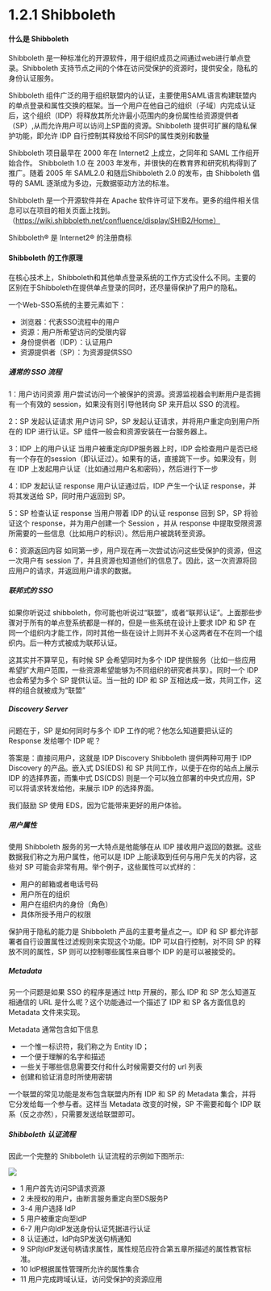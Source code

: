 # 1.2.1 Shibboleth

#### 什么是 Shibboleth
Shibboleth 是一种标准化的开源软件，用于组织成员之间通过web进行单点登录。Shibboleth 支持节点之间的个体在访问受保护的资源时，提供安全，隐私的身份认证服务。

Shibboleth 组件广泛的用于组织联盟内的认证，主要使用SAML语言构建联盟内的单点登录和属性交换的框架。当一个用户在他自己的组织（子域）内完成认证后，这个组织（IDP）将释放其所允许最小范围内的身份属性给资源提供者（SP）,从而允许用户可以访问上SP面的资源。Shibboleth 提供可扩展的隐私保护功能，即允许 IDP 自行控制其释放给不同SP的属性类别和数量

Shibboleth 项目最早在 2000 年在 Internet2 上成立，之同年和 SAML 工作组开始合作。 Shibboleth 1.0 在 2003 年发布，并很快的在教育界和研究机构得到了推广。随着 2005 年 SAML2.0 和随后Shibboleth 2.0 的发布，由 Shibboleth 倡导的 SAML 逐渐成为多边，元数据驱动方法的标准。

Shibboleth 是一个开源软件并在 Apache 软件许可证下发布。更多的组件相关信息可以在项目的相关页面上找到。（https://wiki.shibboleth.net/confluence/display/SHIB2/Home）

Shibboleth® 是 Internet2® 的注册商标

#### Shibboleth 的工作原理
在核心技术上，Shibboleth和其他单点登录系统的工作方式没什么不同。主要的区别在于Shibboleth在提供单点登录的同时，还尽量得保护了用户的隐私。

一个Web-SSO系统的主要元素如下：

- 浏览器：代表SSO流程中的用户
- 资源：用户所希望访问的受限内容
- 身份提供者（IDP）：认证用户
- 资源提供者（SP）：为资源提供SSO

##### 通常的 SSO 流程

1：用户访问资源 用户尝试访问一个被保护的资源。资源监视器会判断用户是否拥有一个有效的 session，如果没有则引导他转向 SP 来开启以 SSO 的流程。

2：SP 发起认证请求 用户访问 SP，SP 发起认证请求，并将用户重定向到用户所在的 IDP 进行认证。SP 组件一般会和资源安装在一台服务器上。

3：IDP 上的用户认证 当用户被重定向IDP服务器上时，IDP 会检查用户是否已经有一个存在的session（即认证过）。如果有的话，直接跳下一步。如果没有，则在 IDP 上发起用户认证（比如通过用户名和密码），然后进行下一步

4：IDP 发起认证 response 用户认证通过后，IDP 产生一个认证 response，并将其发送给 SP，同时用户返回到 SP。

5：SP 检查认证 response 当用户带着 IDP 的认证 response 回到 SP，SP 将验证这个 response，并为用户创建一个 Session ，并从 response 中提取受限资源所需要的一些信息（比如用户的标识）。然后用户被跳转至资源。

6：资源返回内容 如同第一步，用户现在再一次尝试访问这些受保护的资源，但这一次用户有 session 了，并且资源也知道他们的信息了。因此，这一次资源将回应用户的请求，并返回用户请求的数据。

##### 联邦式的 SSO

如果你听说过 shibboleth，你可能也听说过“联盟”，或者“联邦认证”。上面那些步骤对于所有的单点登系统都是一样的，但是一些系统在设计上要求 IDP 和 SP 在同一个组织内才能工作，同时其他一些在设计上则并不关心这两者在不在同一个组织内。后一种方式被成为联邦认证。

这其实并不算罕见，有时候 SP 会希望同时为多个 IDP 提供服务（比如一些应用希望扩大用户范围，一些资源希望能够为不同组织的研究者共享）。同时一个 IDP 也会希望为多个 SP 提供认证。当一批的 IDP 和 SP 互相达成一致，共同工作，这样的组合就被成为“联盟”

##### Discovery Server
问题在于，SP 是如何同时与多个 IDP 工作的呢？他怎么知道要把认证的 Response 发给哪个 IDP 呢？

答案是：直接问用户，这就是 IDP Discovery Shibboleth 提供两种可用于 IDP Discovery 的产品。嵌入式 DS(EDS) 和 SP 共同工作，以便于在你的站点上展示 IDP 的选择界面，而集中式 DS(CDS) 则是一个可以独立部署的中央式应用，SP 可以将请求转发给他，来展示 IDP 的选择界面。

我们鼓励 SP 使用 EDS，因为它能带来更好的用户体验。

##### 用户属性
使用 Shibboleth 服务的另一大特点是他能够在从 IDP 接收用户返回的数据。这些数据我们称之为用户属性，他可以是 IDP 上能读取到任何与用户先关的内容，这些对 SP 可能会非常有用。举个例子，这些属性可以式样的：

- 用户的邮箱或者电话号码
- 用户所在的组织
- 用户在组织内的身份（角色）
- 具体所授予用户的权限

保护用于隐私的能力是 Shibboleth 产品的主要考量点之一。IDP 和 SP 都允许部署者自行设置属性过滤规则来实现这个功能。IDP 可以自行控制，对不同 SP 的释放不同的属性，SP 则可以控制哪些属性来自哪个 IDP 的是可以被接受的。

##### Metadata
另一个问题是如果 SSO 的程序是通过 http 开展的，那么 IDP 和 SP 怎么知道互相通信的 URL 是什么呢？这个功能通过一个描述了 IDP 和 SP 各方面信息的 Metadata 文件来实现。

Metadata 通常包含如下信息

- 一个惟一标识符，我们称之为 Entity ID；
- 一个便于理解的名字和描述
- 一些关于哪些信息需要交付和什么时候需要交付的 url 列表
- 创建和验证消息时所使用密钥

一个联盟的常见功能是发布包含联盟内所有 IDP 和 SP 的 Metadata 集合，并将它分发给每一个参与者。这样当 Metadata 改变的时候，SP 不需要和每个 IDP 联系（反之亦然），只需要发送给联盟即可。

##### Shibboleth 认证流程

因此一个完整的 Shibboleth 认证流程的示例如下图所示:

![](https://eac.cloud.sh.edu.cn/images/shibboleth-proccess.png)

- 1 用户首先访问SP请求资源
- 2 未授权的用户，由断言服务重定向至DS服务P
- 3-4 用户选择 IdP
- 5 用户被重定向至IdP
- 6-7 用户向IdP发送身份认证凭据进行认证
- 8 认证通过，IdP向SP发送句柄通知
- 9 SP向IdP发送句柄请求属性，属性规范应符合第五章所描述的属性教官标准。
- 10 IdP根据属性管理所允许的属性集合
- 11 用户完成跨域认证，访问受保护的资源应用
